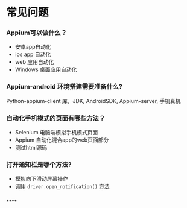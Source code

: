 # 常见问题

### **Appium可以做什么？**

* 安卓app自动化
* ios app 自动化
* web 应用自动化
* Windows 桌面应用自动化

### Appium-android 环境搭建需要准备什么?

Python-appium-client 库，JDK, AndroidSDK, Appium-server, 手机真机

### 自动化手机模式的页面有哪些方法？

* Selenium 电脑端模拟手机模式页面
* Appium 自动化混合app的web页面部分
* 测试html源码

### 打开通知栏是哪个方法?

* 模拟向下滑动屏幕操作
* 调用 `driver.open_notification()` 方法

### 

### 

\*\*\*\*

